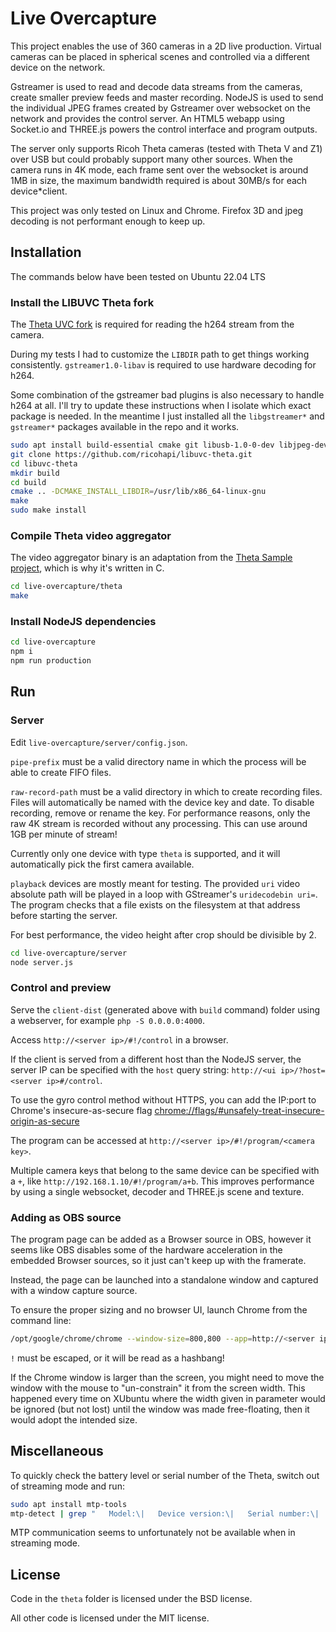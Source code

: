 # Live Overcapture

This project enables the use of 360 cameras in a 2D live production.
Virtual cameras can be placed in spherical scenes and controlled via a different device on the network.

Gstreamer is used to read and decode data streams from the cameras, create smaller preview feeds and master recording.
NodeJS is used to send the individual JPEG frames created by Gstreamer over websocket on the network and provides the control server.
An HTML5 webapp using Socket.io and THREE.js powers the control interface and program outputs.

The server only supports Ricoh Theta cameras (tested with Theta V and Z1) over USB but could probably support many other sources.
When the camera runs in 4K mode, each frame sent over the websocket is around 1MB in size, the maximum bandwidth required is about 30MB/s for each device*client.

This project was only tested on Linux and Chrome.
Firefox 3D and jpeg decoding is not performant enough to keep up.

## Installation

The commands below have been tested on Ubuntu 22.04 LTS

### Install the LIBUVC Theta fork

The [Theta UVC fork](https://github.com/ricohapi/libuvc-theta) is required for reading the h264 stream from the camera.

During my tests I had to customize the `LIBDIR` path to get things working consistently.
`gstreamer1.0-libav` is required to use hardware decoding for h264.

Some combination of the gstreamer bad plugins is also necessary to handle h264 at all.
I'll try to update these instructions when I isolate which exact package is needed.
In the meantime I just installed all the `libgstreamer*` and `gstreamer*` packages available in the repo and it works.

```sh
sudo apt install build-essential cmake git libusb-1.0-0-dev libjpeg-dev gstreamer1.0-libav
git clone https://github.com/ricohapi/libuvc-theta.git
cd libuvc-theta
mkdir build
cd build
cmake .. -DCMAKE_INSTALL_LIBDIR=/usr/lib/x86_64-linux-gnu
make
sudo make install
```

### Compile Theta video aggregator

The video aggregator binary is an adaptation from the [Theta Sample project](https://github.com/ricohapi/libuvc-theta-sample), which is why it's written in C.

```sh
cd live-overcapture/theta
make
```

### Install NodeJS dependencies

```sh
cd live-overcapture
npm i
npm run production
```

## Run

### Server

Edit `live-overcapture/server/config.json`.

`pipe-prefix` must be a valid directory name in which the process will be able to create FIFO files.

`raw-record-path` must be a valid directory in which to create recording files.
Files will automatically be named with the device key and date.
To disable recording, remove or rename the key.
For performance reasons, only the raw 4K stream is recorded without any processing.
This can use around 1GB per minute of stream!

Currently only one device with type `theta` is supported, and it will automatically pick the first camera available.

`playback` devices are mostly meant for testing.
The provided `uri` video absolute path will be played in a loop with GStreamer's `uridecodebin uri=`.
The program checks that a file exists on the filesystem at that address before starting the server.

For best performance, the video height after crop should be divisible by 2.

```sh
cd live-overcapture/server
node server.js
```

### Control and preview

Serve the `client-dist` (generated above with `build` command) folder using a webserver, for example `php -S 0.0.0.0:4000`.

Access `http://<server ip>/#!/control` in a browser.

If the client is served from a different host than the NodeJS server, the server IP can be specified with the `host` query string: `http://<ui ip>/?host=<server ip>#/control`.

To use the gyro control method without HTTPS, you can add the IP:port to Chrome's insecure-as-secure flag <chrome://flags/#unsafely-treat-insecure-origin-as-secure>

The program can be accessed at `http://<server ip>/#!/program/<camera key>`.

Multiple camera keys that belong to the same device can be specified with a `+`, like `http://192.168.1.10/#!/program/a+b`.
This improves performance by using a single websocket, decoder and THREE.js scene and texture.

### Adding as OBS source

The program page can be added as a Browser source in OBS, however it seems like OBS disables some of the hardware acceleration in the embedded Browser sources, so it just can't keep up with the framerate.

Instead, the page can be launched into a standalone window and captured with a window capture source.

To ensure the proper sizing and no browser UI, launch Chrome from the command line:

```sh
/opt/google/chrome/chrome --window-size=800,800 --app=http://<server ip>/#\!/program/<camera key>
```

`!` must be escaped, or it will be read as a hashbang!

If the Chrome window is larger than the screen, you might need to move the window with the mouse to "un-constrain" it from the screen width.
This happened every time on XUbuntu where the width given in parameter would be ignored (but not lost) until the window was made free-floating, then it would adopt the intended size.

## Miscellaneous

To quickly check the battery level or serial number of the Theta, switch out of streaming mode and run:

```sh
sudo apt install mtp-tools
mtp-detect | grep "   Model:\|   Device version:\|   Serial number:\|   Battery level"
```

MTP communication seems to unfortunately not be available when in streaming mode.

## License

Code in the `theta` folder is licensed under the BSD license.

All other code is licensed under the MIT license.
